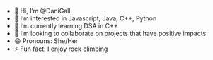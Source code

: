 - 👋 Hi, I’m @DaniGall
- 👀 I’m interested in Javascript, Java, C++, Python
- 🌱 I’m currently learning DSA in C++ 
- 💞️ I’m looking to collaborate on projects that have positive impacts 
- 😄 Pronouns: She/Her 
- ⚡ Fun fact: I enjoy rock climbing 

<!---
DaniGall/DaniGall is a ✨ special ✨ repository because its `README.md` (this file) appears on your GitHub profile.
You can click the Preview link to take a look at your changes.
--->
